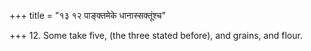 +++
title = "१३ १२ पाङ्क्तमेके धानास्सक्तूंश्च"

+++
12. Some take five, (the three stated before), and grains, and flour.
